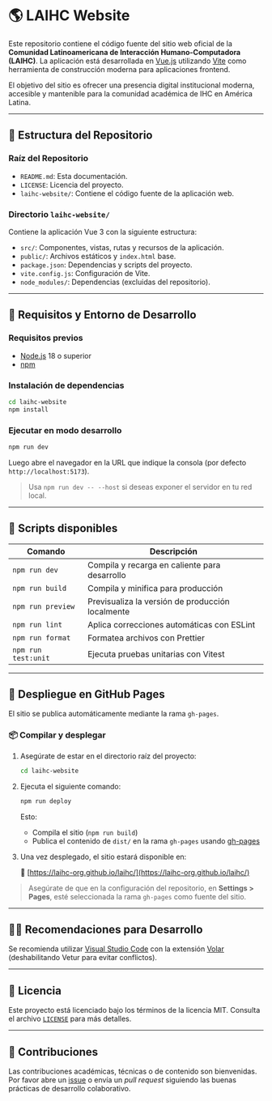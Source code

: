 # 🌎 LAIHC Website

Este repositorio contiene el código fuente del sitio web oficial de la **Comunidad Latinoamericana de Interacción Humano-Computadora (LAIHC)**. La aplicación está desarrollada en [Vue.js](https://vuejs.org/) utilizando [Vite](https://vite.dev/) como herramienta de construcción moderna para aplicaciones frontend.

El objetivo del sitio es ofrecer una presencia digital institucional moderna, accesible y mantenible para la comunidad académica de IHC en América Latina.

---

## 📁 Estructura del Repositorio

### Raíz del Repositorio

* `README.md`: Esta documentación.
* `LICENSE`: Licencia del proyecto.
* `laihc-website/`: Contiene el código fuente de la aplicación web.

### Directorio `laihc-website/`

Contiene la aplicación Vue 3 con la siguiente estructura:

* `src/`: Componentes, vistas, rutas y recursos de la aplicación.
* `public/`: Archivos estáticos y `index.html` base.
* `package.json`: Dependencias y scripts del proyecto.
* `vite.config.js`: Configuración de Vite.
* `node_modules/`: Dependencias (excluidas del repositorio).

---

## 🧪 Requisitos y Entorno de Desarrollo

### Requisitos previos

* [Node.js](https://nodejs.org/) 18 o superior
* [npm](https://www.npmjs.com/)

### Instalación de dependencias

```bash
cd laihc-website
npm install
```

### Ejecutar en modo desarrollo

```bash
npm run dev
```

Luego abre el navegador en la URL que indique la consola (por defecto `http://localhost:5173`).

> Usa `npm run dev -- --host` si deseas exponer el servidor en tu red local.

---

## 🧰 Scripts disponibles

| Comando             | Descripción                                      |
| ------------------- | ------------------------------------------------ |
| `npm run dev`       | Compila y recarga en caliente para desarrollo    |
| `npm run build`     | Compila y minifica para producción               |
| `npm run preview`   | Previsualiza la versión de producción localmente |
| `npm run lint`      | Aplica correcciones automáticas con ESLint       |
| `npm run format`    | Formatea archivos con Prettier                   |
| `npm run test:unit` | Ejecuta pruebas unitarias con Vitest             |

---

## 🚀 Despliegue en GitHub Pages

El sitio se publica automáticamente mediante la rama `gh-pages`.

### 📦 Compilar y desplegar

1. Asegúrate de estar en el directorio raíz del proyecto:

   ```bash
   cd laihc-website
   ```

2. Ejecuta el siguiente comando:

   ```bash
   npm run deploy
   ```

   Esto:

   * Compila el sitio (`npm run build`)
   * Publica el contenido de `dist/` en la rama `gh-pages` usando [gh-pages](https://www.npmjs.com/package/gh-pages)

3. Una vez desplegado, el sitio estará disponible en:

   📍 [https://laihc-org.github.io/laihc/](https://laihc-org.github.io/laihc/)

> Asegúrate de que en la configuración del repositorio, en **Settings > Pages**, esté seleccionada la rama `gh-pages` como fuente del sitio.

---

## 🧑‍💼 Recomendaciones para Desarrollo

Se recomienda utilizar [Visual Studio Code](https://code.visualstudio.com/) con la extensión [Volar](https://marketplace.visualstudio.com/items?itemName=Vue.volar) (deshabilitando Vetur para evitar conflictos).

---

## 🪪 Licencia

Este proyecto está licenciado bajo los términos de la licencia MIT. Consulta el archivo [`LICENSE`](./LICENSE) para más detalles.

---

## 🤝 Contribuciones

Las contribuciones académicas, técnicas o de contenido son bienvenidas. Por favor abre un [issue](https://github.com/LAIHC-org/laihc/issues) o envía un *pull request* siguiendo las buenas prácticas de desarrollo colaborativo.
